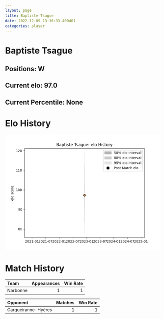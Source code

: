 ```yaml
---  
layout: page  
title: Baptiste Tsague  
date: 2022-12-09 13:16:33.400401  
categories: player  
---
```

# Baptiste Tsague

## Positions: W

## Current elo: 97.0

## Current Percentile: None

# Elo History


![elo history](history_BaptisteTsague.png)
# Match History


| Team     |   Appearances |   Win Rate |
|:---------|--------------:|-----------:|
| Narbonne |             1 |          1 |

| Opponent            |   Matches |   Win Rate |
|:--------------------|----------:|-----------:|
| Carqueiranne-Hyères |         1 |          1 |